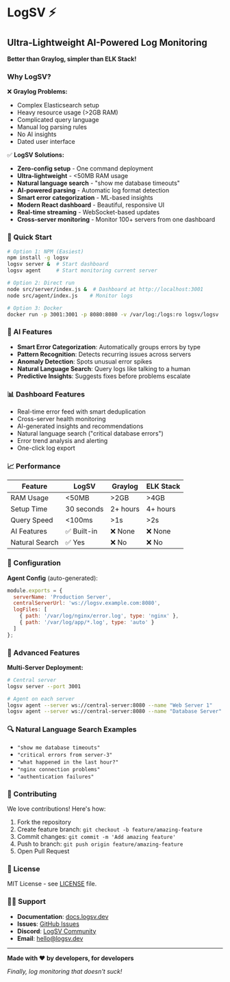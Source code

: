# LogSV ⚡

## Ultra-Lightweight AI-Powered Log Monitoring

**Better than Graylog, simpler than ELK Stack!**

### Why LogSV?

❌ **Graylog Problems:**
- Complex Elasticsearch setup
- Heavy resource usage (>2GB RAM)
- Complicated query language
- Manual log parsing rules
- No AI insights
- Dated user interface

✅ **LogSV Solutions:**
- **Zero-config setup** - One command deployment
- **Ultra-lightweight** - <50MB RAM usage
- **Natural language search** - "show me database timeouts"
- **AI-powered parsing** - Automatic log format detection
- **Smart error categorization** - ML-based insights
- **Modern React dashboard** - Beautiful, responsive UI
- **Real-time streaming** - WebSocket-based updates
- **Cross-server monitoring** - Monitor 100+ servers from one dashboard

### 🚀 Quick Start

```bash
# Option 1: NPM (Easiest)
npm install -g logsv
logsv server &  # Start dashboard
logsv agent     # Start monitoring current server

# Option 2: Direct run
node src/server/index.js &  # Dashboard at http://localhost:3001
node src/agent/index.js    # Monitor logs

# Option 3: Docker
docker run -p 3001:3001 -p 8080:8080 -v /var/log:/logs:ro logsv/logsv
```

### 🧠 AI Features

- **Smart Error Categorization**: Automatically groups errors by type
- **Pattern Recognition**: Detects recurring issues across servers
- **Anomaly Detection**: Spots unusual error spikes
- **Natural Language Search**: Query logs like talking to a human
- **Predictive Insights**: Suggests fixes before problems escalate

### 📊 Dashboard Features

- Real-time error feed with smart deduplication
- Cross-server health monitoring
- AI-generated insights and recommendations
- Natural language search ("critical database errors")
- Error trend analysis and alerting
- One-click log export

### 📈 Performance

| Feature | LogSV | Graylog | ELK Stack |
|---------|----------|---------|----------|
| RAM Usage | <50MB | >2GB | >4GB |
| Setup Time | 30 seconds | 2+ hours | 4+ hours |
| Query Speed | <100ms | >1s | >2s |
| AI Features | ✅ Built-in | ❌ None | ❌ None |
| Natural Search | ✅ Yes | ❌ No | ❌ No |

### 🔧 Configuration

**Agent Config** (auto-generated):
```javascript
module.exports = {
  serverName: 'Production Server',
  centralServerUrl: 'ws://logsv.example.com:8080',
  logFiles: [
    { path: '/var/log/nginx/error.log', type: 'nginx' },
    { path: '/var/log/app/*.log', type: 'auto' }
  ]
};
```

### 🚀 Advanced Features

**Multi-Server Deployment:**
```bash
# Central server
logsv server --port 3001

# Agent on each server
logsv agent --server ws://central-server:8080 --name "Web Server 1"
logsv agent --server ws://central-server:8080 --name "Database Server"
```

### 🔍 Natural Language Search Examples

- `"show me database timeouts"`
- `"critical errors from server-3"`
- `"what happened in the last hour?"`
- `"nginx connection problems"`
- `"authentication failures"`

### 🤝 Contributing

We love contributions! Here's how:

1. Fork the repository
2. Create feature branch: `git checkout -b feature/amazing-feature`
3. Commit changes: `git commit -m 'Add amazing feature'`
4. Push to branch: `git push origin feature/amazing-feature`
5. Open Pull Request

### 📄 License

MIT License - see [LICENSE](LICENSE) file.

### 🙋‍♀️ Support

- **Documentation**: [docs.logsv.dev](https://docs.logsv.dev)
- **Issues**: [GitHub Issues](https://github.com/yourusername/logsv/issues)
- **Discord**: [LogSV Community](https://discord.gg/logsv)
- **Email**: hello@logsv.dev

---

**Made with ❤️ by developers, for developers**

*Finally, log monitoring that doesn't suck!*
